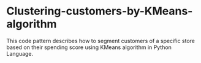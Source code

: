 # Clustering-customers-by-KMeans-algorithm

This code pattern describes how to segment customers of a specific store based on their spending score using KMeans algorithm in Python Language.
